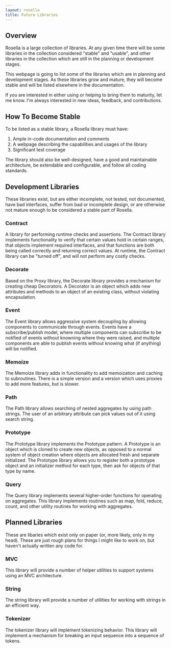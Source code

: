 ```yaml
---
layout: rosella
title: Future Libraries
---
```


## Overview

Rosella is a large collection of libraries. At any given time there will be
some libraries in the collection considered "stable" and "usable", and other
libraries in the collection which are still in the planning or development
stages.

This webpage is going to list some of the libraries which are in planning
and development stages. As these libraries grow and mature, they will become
stable and will be listed elsewhere in the documentation.

If *you* are interested in either using or helping to bring them to maturity,
let me know. I'm always interested in new ideas, feedback, and contributions.

## How To Become Stable

To be listed as a stable library, a Rosella library must have:

1. Ample in-code documentation and comments
2. A webpage describing the capabilities and usages of the library
3. Significant test coverage

The library should also be well-designed, have a good and maintainable
architecture, be extendable and configurable, and follow all coding standards.

## Development Libraries

These libraries exist, but are either incomplete, not tested, not documented,
have bad interfaces, suffer from bad or incomplete design, or are otherwise
not mature enough to be considered a stable part of Rosella.

### Contract

A library for performing runtime checks and assertions. The Contract library
implements functionality to verify that certain values hold in certain
ranges, that objects implement required interfaces, and that functions are
both being called correctly and returning correct values. At runtime, the
Contract library can be "turned off", and will not perform any costly checks.

### Decorate

Based on the Proxy library, the Decorate library provides a mechanism for
creating cheap Decorators. A Decorator is an object which adds new
attributes and methods to an object of an existing class, without violating
encapsulation.

### Event

The Event library allows aggressive system decoupling by allowing components
to communicate through events. Events have a subscribe/publish model, where
multiple components can subscribe to be notified of events without knowning
where they were raised, and multiple components are able to publish events
without knowing what (if anything) will be notified.

### Memoize

The Memoize library adds in functionality to add memoization and caching to
subroutines. There is a simple version and a version which uses proxies to add
more features, but is slower.

### Path

The Path library allows searching of nested aggregates by using path strings.
The user of an arbitrary attribute can pick values out of it using search
string.

### Prototype

The Prototype library implements the Prototype pattern. A Prototype is an
object which is cloned to create new objects, as opposed to a normal system of
object creation where objects are allocated fresh and separate initialized.
The Prototype library allows you to register both a prototype object and an
initializer method for each type, then ask for objects of that type by name.

### Query

The Query library implements several higher-order functions for operating on
aggregates. This library implements routines such as map, fold, reduce, count,
and other utility routines for working with aggregates.

## Planned Libraries

These are libaries which exist only on paper (or, more likely, only in my
head). These are just rough plans for things I might like to work on, but
haven't actually written any code for.

### MVC

This library will provide a number of helper utilities to support systems
using an MVC architecture.

### String

The string library will provide a number of utilities for working with
strings in an efficient way.

### Tokenizer

The tokenizer library will implement tokenizing behavior. This library will
implement a mechanism for breaking an input sequence into a sequence of
tokens.

